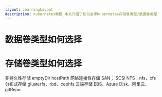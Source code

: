 ```yaml
---
layout: LearningLayout
description: Kubernetes教程_本文介绍了如何选择Kubernetes存储卷类型/数据卷类型
---
```


# 数据卷类型如何选择


# 存储卷类型如何选择

 非持久性存储
 emptyDir
 hostPath
 网络连接性存储
 SAN：iSCSI
 NFS：nfs，cfs
 分布式存储
 glusterfs、rbd、cephfs
 云端存储
 EBS、Azure Disk、阿里云、gitRepo

